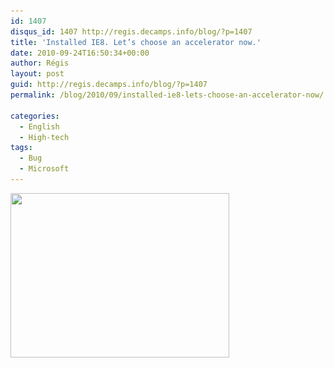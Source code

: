 ```yaml
---
id: 1407
disqus_id: 1407 http://regis.decamps.info/blog/?p=1407
title: 'Installed IE8. Let’s choose an accelerator now.'
date: 2010-09-24T16:50:34+00:00
author: Régis
layout: post
guid: http://regis.decamps.info/blog/?p=1407
permalink: /blog/2010/09/installed-ie8-lets-choose-an-accelerator-now/

categories:
  - English
  - High-tech
tags:
  - Bug
  - Microsoft
---
```

[<img src="/blog/wp-content/uploads/2010/09/screenshot-microsoft-ie8-accelerators-350x263.png" alt="" title="screenshot-microsoft-ie8-accelerators" width="350" height="263" class="alignnone size-medium wp-image-1408" srcset="/blog/wp-content/uploads/2010/09/screenshot-microsoft-ie8-accelerators-350x263.png 350w, /blog/wp-content/uploads/2010/09/screenshot-microsoft-ie8-accelerators-1024x772.png 1024w, /blog/wp-content/uploads/2010/09/screenshot-microsoft-ie8-accelerators.png 1062w" sizes="(max-width: 350px) 100vw, 350px" />](/blog/wp-content/uploads/2010/09/screenshot-microsoft-ie8-accelerators.png)
